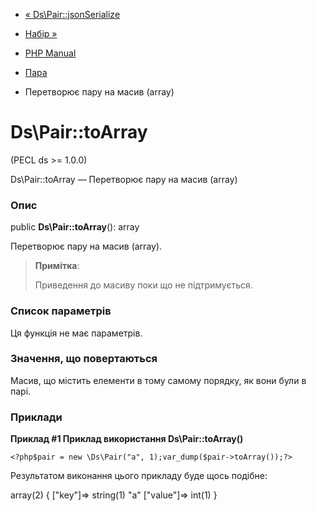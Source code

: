 - [« Ds\Pair::jsonSerialize](ds-pair.jsonserialize.md)
- [Набір »](class.ds-set.md)

- [PHP Manual](index.md)
- [Пара](class.ds-pair.md)
- Перетворює пару на масив (array)

# Ds\Pair::toArray

(PECL ds \>= 1.0.0)

Ds\Pair::toArray — Перетворює пару на масив (array)

### Опис

public **Ds\Pair::toArray**(): array

Перетворює пару на масив (array).

> **Примітка**:
>
> Приведення до масиву поки що не підтримується.

### Список параметрів

Ця функція не має параметрів.

### Значення, що повертаються

Масив, що містить елементи в тому самому порядку, як вони були в парі.

### Приклади

**Приклад #1 Приклад використання **Ds\Pair::toArray()****

` <?php$pair = new \Ds\Pair("a", 1);var_dump($pair->toArray());?> `

Результатом виконання цього прикладу буде щось подібне:

array(2) {
["key"]=>
string(1) "a"
["value"]=>
int(1)
}
